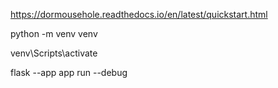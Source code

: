 https://dormousehole.readthedocs.io/en/latest/quickstart.html

python -m venv venv

venv\Scripts\activate

flask --app app run --debug

